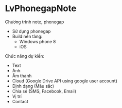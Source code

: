 LvPhonegapNote
==============

Chương trình note, phonegap

- Sử dụng phonegap
- Build nền tảng:
  + Windows phone 8
  + iOS

Chức năng dự kiến:
  + Text
  + Ảnh
  + Âm thanh
  + Cloud (Google Drive API using google user account)
  + Định dạng (Màu sắc)
  + Chia sẻ (SMS, Facebook, Email)
  + Vị trí
  + Contact
